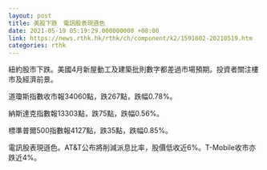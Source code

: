 ```yaml
---
layout: post
title: 美股下跌　電訊股表現遜色
date: 2021-05-19 05:19:29.000000000 +08:00
link: https://news.rthk.hk/rthk/ch/component/k2/1591602-20210519.htm
categories: rthk
---
```


紐約股市下跌。美國4月新屋動工及建築批則數字都差過市場預期。投資者關注樓市及經濟前景。

道瓊斯指數收市報34060點，跌267點，跌幅0.78%。

納斯達克指數報13303點，跌75點，跌幅0.56%。

標準普爾500指數報4127點，跌35點，跌幅0.85%。

電訊股表現遜色。AT&T公布將削減派息比率，股價低收近6%。T-Mobile收市亦跌近4%。
